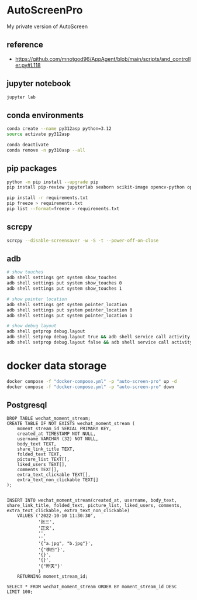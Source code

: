 # AutoScreenPro
My private version of AutoScreen

## reference

- <https://github.com/mnotgod96/AppAgent/blob/main/scripts/and_controller.py#L118>

## jupyter notebook

```bash
jupyter lab
```

## conda environments

```bash
conda create --name py312asp python=3.12
source activate py312asp

conda deactivate
conda remove -n py310asp --all
```

## pip packages

```bash
python -m pip install --upgrade pip
pip install pip-review jupyterlab seaborn scikit-image opencv-python opencv-contrib-python pyshine

pip install -r requirements.txt
pip freeze > requirements.txt
pip list --format=freeze > requirements.txt
```

## scrcpy

```bash
scrcpy --disable-screensaver -w -S -t --power-off-on-close
```

## adb

```bash
# show touches
adb shell settings get system show_touches
adb shell settings put system show_touches 0
adb shell settings put system show_touches 1

# show pointer location
adb shell settings get system pointer_location
adb shell settings put system pointer_location 0
adb shell settings put system pointer_location 1

# show debug layout
adb shell getprop debug.layout
adb shell setprop debug.layout true && adb shell service call activity 1599295570
adb shell setprop debug.layout false && adb shell service call activity 1599295570
```

# docker data storage

```bash
docker compose -f "docker-compose.yml" -p "auto-screen-pro" up -d
docker compose -f "docker-compose.yml" -p "auto-screen-pro" down
````

## Postgresql

```postgresql
DROP TABLE wechat_moment_stream;
CREATE TABLE IF NOT EXISTS wechat_moment_stream (
    moment_stream_id SERIAL PRIMARY KEY,
    created_at TIMESTAMP NOT NULL,
    username VARCHAR (32) NOT NULL,
    body_text TEXT,
    share_link_title TEXT,
    folded_text TEXT,
    picture_list TEXT[],
    liked_users TEXT[],
    comments TEXT[],
    extra_text_clickable TEXT[],
    extra_text_non_clickable TEXT[]
);


INSERT INTO wechat_moment_stream(created_at, username, body_text, share_link_title, folded_text, picture_list, liked_users, comments, extra_text_clickable, extra_text_non_clickable)
    VALUES ('2022-10-10 11:30:30',
            '张三',
            '正文',
            '',
            '',
            '{"a.jpg", "b.jpg"}',
            '{"李四"}',
            '{}',
            '{}',
            '{"昨天"}'
            )
    RETURNING moment_stream_id;

SELECT * FROM wechat_moment_stream ORDER BY moment_stream_id DESC LIMIT 100;
```

